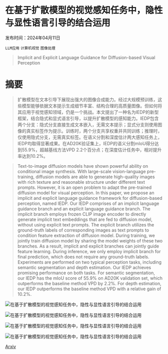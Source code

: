 # 在基于扩散模型的视觉感知任务中，隐性与显性语言引导的结合运用

发布时间：2024年04月11日

`LLM应用` `计算机视觉` `图像处理`

> Implicit and Explicit Language Guidance for Diffusion-based Visual Perception

# 摘要

> 扩散模型在文本引导下展现出强大的图像合成能力。经过大规模预训练，这些模型能够依据文本提示生成细节丰富、结构合理的高质量图像。但如何将其应用于视觉感知领域，仍是一个挑战。本文提出了一种名为IEDP的新型框架，结合隐式和显式语言引导，以提升扩散模型的感知能力。IEDP包含两个分支：隐式分支直接生成文本嵌入，无需文本提示；显式分支则使用图像的真实标签作为提示。训练时，两个分支共享权重并共同训练；推理时，仅使用隐式分支，无需真实标签。在语义分割和深度估计两大感知任务上，IEDP均取得显著成果。在AD20K验证集上，IEDP的语义分割mIoU得分达到55.9%，超越基线方法VPD 2.2个百分点；在深度估计任务中，相对提升率达到10.2%。

> Text-to-image diffusion models have shown powerful ability on conditional image synthesis. With large-scale vision-language pre-training, diffusion models are able to generate high-quality images with rich texture and reasonable structure under different text prompts. However, it is an open problem to adapt the pre-trained diffusion model for visual perception. In this paper, we propose an implicit and explicit language guidance framework for diffusion-based perception, named IEDP. Our IEDP comprises of an implicit language guidance branch and an explicit language guidance branch. The implicit branch employs frozen CLIP image encoder to directly generate implicit text embeddings that are fed to diffusion model, without using explicit text prompts. The explicit branch utilizes the ground-truth labels of corresponding images as text prompts to condition feature extraction of diffusion model. During training, we jointly train diffusion model by sharing the model weights of these two branches. As a result, implicit and explicit branches can jointly guide feature learning. During inference, we only employ implicit branch for final prediction, which does not require any ground-truth labels. Experiments are performed on two typical perception tasks, including semantic segmentation and depth estimation. Our IEDP achieves promising performance on both tasks. For semantic segmentation, our IEDP has the mIoU score of 55.9% on AD20K validation set, which outperforms the baseline method VPD by 2.2%. For depth estimation, our IEDP outperforms the baseline method VPD with a relative gain of 10.2%.

![在基于扩散模型的视觉感知任务中，隐性与显性语言引导的结合运用](../../../paper_images/2404.07600/diffframe3.png)

![在基于扩散模型的视觉感知任务中，隐性与显性语言引导的结合运用](../../../paper_images/2404.07600/frame.png)

![在基于扩散模型的视觉感知任务中，隐性与显性语言引导的结合运用](../../../paper_images/2404.07600/semvis.png)

![在基于扩散模型的视觉感知任务中，隐性与显性语言引导的结合运用](../../../paper_images/2404.07600/depthvis1.png)

[Arxiv](https://arxiv.org/abs/2404.07600)